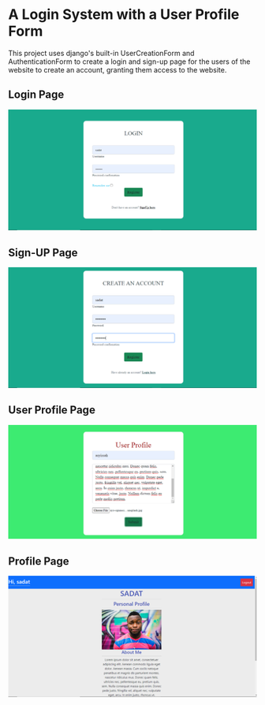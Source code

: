# A Login System with a User Profile Form

This project uses django's built-in UserCreationForm and AuthenticationForm to create a login and sign-up page for the users of the website to create an account, granting them access to the website.

## Login Page

![An image of the login page](static/1.png)

## Sign-UP Page

![An image of the sign-up page](static/2.png)

## User Profile Page

![An image of the profile page](static/4.png)

## Profile Page

![An image of the profile page](static/5.png)
